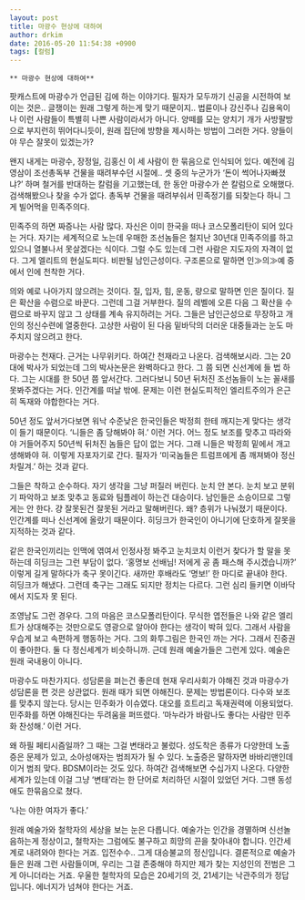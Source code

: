 ```yaml
---
layout: post
title: 마광수 현상에 대하여
author: drkim
date: 2016-05-20 11:54:38 +0900
tags: [컬럼]
---
```

 


    ** 마광수 현상에 대하여** 

  


팟캐스트에 마광수가 언급된 김에 하는 이야기다. 필자가 모두까기 신공을 시전하여 보이는 것은.. 글쟁이는 원래 그렇게 하는게 맞기 때문이지.. 법륜이나 강신주나 김용옥이나 이런 사람들이 특별히 나쁜 사람이라서가 아니다. 양떼를 모는 양치기 개가 사방팔방으로 부지런히 뛰어다니듯이, 원래 집단에 방향을 제시하는 방법이 그러한 거다. 양들이야 무슨 잘못이 있겠는가? 

  


왠지 내게는 마광수, 장정일, 김홍신 이 세 사람이 한 묶음으로 인식되어 있다. 예전에 김영삼이 조선총독부 건물을 때려부수던 시절에.. 셋 중의 누군가가 ‘돈이 썩어나자빠졌냐?’ 하며 철거를 반대하는 칼럼을 기고했는데, 한 동안 마광수가 쓴 칼럼으로 오해했다. 검색해봤으나 찾을 수가 없다. 총독부 건물을 때려부숴서 민족정기를 되찾는다 하니 그게 빌어먹을 민족주의다. 

  


민족주의 하면 짜증나는 사람 많다. 자신은 이미 한국을 떠나 코스모폴리탄이 되어 있다는 거다. 자기는 세계적으로 노는데 우매한 조선놈들은 철지난 30년대 민족주의를 하고 있으니 열불나서 못살겠다는 식이다. 그럴 수도 있는데 그런 사람은 지도자의 자격이 없다. 그게 엘리트의 현실도피다. 비판될 남인근성이다. 구조론으로 말하면 인≫의≫예 중에서 인에 천착한 거다. 

  


의와 예로 나아가지 않으려는 것이다. 질, 입자, 힘, 운동, 량으로 말하면 인은 질이다. 질은 확산을 수렴으로 바꾼다. 그런데 그걸 거부한다. 질의 레벨에 오른 다음 그 확산을 수렴으로 바꾸지 않고 그 상태를 계속 유지하려는 거다. 그들은 남인근성으로 무장하고 개인의 정신수련에 열중한다. 고상한 사람이 된 다음 밑바닥의 더러운 대중들과는 눈도 마주치지 않으려고 한다. 

  


마광수는 천재다. 근거는 나무위키다. 하여간 천재라고 나온다. 검색해보시라. 그는 20대에 박사가 되었는데 그의 박사논문은 완벽하다고 한다. 그 쯤 되면 신선계에 들 법 하다. 그는 시대를 한 50년 쯤 앞서간다. 그러다보니 50년 뒤처진 조선놈들이 노는 꼴새를 못봐주겠다는 거다. 인간계를 떠날 밖에. 문제는 이런 현실도피적인 엘리트주의가 은근히 독재와 야합한다는 거다. 

  


50년 정도 앞서가다보면 워낙 수준낮은 한국인들은 박정희 한테 깨지는게 맞다는 생각이 들기 때문이다. ‘니들은 좀 당해봐야 혀.’ 이런 거다. 어느 정도 보조를 맞추고 따라와야 거들어주지 50년씩 뒤처진 놈들은 답이 없는 거다. 그래 니들은 박정희 밑에서 개고생해봐야 혀. 이렇게 자포자기로 간다. 필자가 ‘미국놈들은 트럼프에게 좀 깨져봐야 정신차릴겨.’ 하는 것과 같다. 

  


그들은 착하고 순수하다. 자기 생각을 그냥 퍼질러 버린다. 눈치 안 본다. 눈치 보고 분위기 파악하고 보조 맞추고 동료와 팀플레이 하는건 대승이다. 남인들은 소승이므로 그렇게는 안 한다. 걍 잘못된건 잘못된 거라고 말해버린다. 왜? 층위가 나눠졌기 때문이다. 인간계를 떠나 신선계에 올랐기 때문이다. 히딩크가 한국인이 아니기에 단호하게 잘못을 지적하는 것과 같다. 

  


같은 한국인끼리는 인맥에 엮여서 인정사정 봐주고 눈치코치 이런거 찾다가 할 말을 못하는데 히딩크는 그런 부담이 없다. ‘홍명보 선배님! 저에게 공 좀 패스해 주시겠습니까?’ 이렇게 길게 말하다가 축구 못이긴다. 새까만 후배라도 ‘명보!’ 한 마디로 끝내야 한다. 히딩크가 해냈다. 그런데 축구는 그래도 되지만 정치는 다르다. 그런 심리 들키면 이바닥에서 지도자 못 된다.

  


조영남도 그런 경우다. 그의 마음은 코스모폴리탄이다. 무식한 엽전들은 나와 같은 엘리트가 상대해주는 것만으로도 영광으로 알아야 한다는 생각이 박혀 있다. 그래서 사람을 우습게 보고 속편하게 행동하는 거다. 그의 화투그림은 한국인 까는 거다. 그래서 진중권이 좋아한다. 둘 다 정신세계가 비슷하니까. 근데 원래 예술가들은 그런게 있다. 예술은 원래 국내용이 아니다. 

  


마광수도 마찬가지다. 성담론을 펴는건 좋은데 현재 우리사회가 야해진 것과 마광수가 성담론을 편 것은 상관없다. 원래 때가 되면 야해진다. 문제는 방법론이다. 다수와 보조를 맞추지 않는다. 당시는 민주화가 이슈였다. 대오를 흐트리고 독재권력에 이용되었다. 민주화를 하면 야해진다는 두려움을 퍼뜨렸다. ‘마누라가 바람나도 좋다는 사람만 민주화 찬성해.’ 이런 거다. 

  


왜 하필 페티시즘일까? 그 때는 그걸 변태라고 불렀다. 성도착은 종류가 다양한데 노출증은 문제가 있고, 소아성애자는 범죄자가 될 수 있다. 노출증은 말하자면 바바리맨인데 이거 범죄 맞다. BDSM이라는 것도 있다. 하여간 검색해보면 수십가지 나온다. 다양한 세계가 있는데 이걸 그냥 ‘변태’라는 한 단어로 처리하던 시절이 있었던 거다. 그땐 동성애도 한묶음으로 쳤다.

  


‘나는 야한 여자가 좋다.’  

  


원래 예술가와 철학자의 세상을 보는 눈은 다릅니다. 예술가는 인간을 경멸하며 신선놀음하는게 정상이고, 철학자는 그럼에도 불구하고 희망의 끈을 찾아내야 합니다. 인간세계로 내려와야 한다는 거죠. 입전수수.. 그게 대승불교의 정신입니다. 결론적으로 예술가들은 원래 그런 사람들이며, 우리는 그걸 존중해야 하지만 제가 찾는 지성인의 전범은 그게 아니더라는 거죠. 우울한 철학자의 모습은 20세기의 것, 21세기는 낙관주의가 정답입니다. 에너지가 넘쳐야 한다는 거죠.